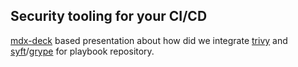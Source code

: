 ## Security tooling for your CI/CD

[mdx-deck] based presentation about how did we integrate
[trivy] and [syft]/[grype] for playbook repository.

[mdx-deck]: https://github.com/jxnblk/mdx-deck
[trivy]: https://github.com/aquasecurity/trivy
[syft]: https://github.com/anchore/syft
[grype]: https://github.com/anchore/grype
